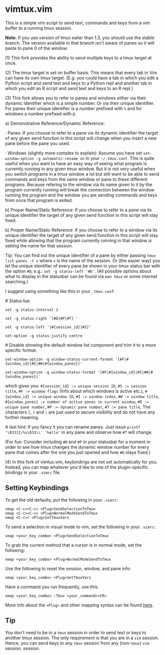 vimtux.vim
==========

This is a simple vim script to send text, commands and keys from a vim
buffer to a running tmux session.

**Note:** If you use version of tmux ealier than 1.3, you should use the stable
branch. The version available in that branch isn't aware of panes so it
will paste to pane 0 of the window.


(1) This fork provides the ability to send multiple keys to a tmux target
at once.

(2) The tmux target is set on buffer basis. This means that every tab in
Vim can have its own tmux target. (E.g. you could have a tab in which you
edit a Python script and send text and keys to a Python repl and another
tab in which you edit an R script and send text and keys to an R repl.)

(3) This fork allows you to refer to panes and windows either via their
dynamic identifier which is a simple number. Or via their unique
identifier. For panes their unique identifier is a number prefixed with
`%` and for windows a number prefixed with `@`.

a) Demonstrative Reference/Dynamic Reference:

· Panes: If you choose to refer to a pane via its dynamic identifier the
target of any given send function in this script will change when you
insert a new pane before the pane you used.

· Windows (slightly more complex to explain): Assume you have set
`set-window-option -g automatic-rename on` in your `~/.tmux.conf`. This is
quite useful when you want to have an easy way of seeing what program is
currently running in any given tmux window. But it is not very useful when
you switch programs in a tmux window a lot but still want to be able to
send commands and keys from the same window or pane to these different
programs. Because refering to the window via its name given to it by the
program currently running will break the connection between the window
running the program and the window you are sending commands and keys from
once that program is exited.

b) Proper Name/Static Reference: If you choose to refer to a pane via its
unique identifier the target of any given send function in this script
will stay fixed.

b) Proper Name/Static Reference: If you choose to refer to a window via
its unique identifier the target of any given send function in this script
will stay fixed while allowing that the program currently running in that
window is setting the name for that session.

Tip: You can find out the unique identifier of a pane by either passing
`tmux list-panes -t x` where `x` is the name of the session. Or (the
easier way) you let the unique identifier of every pane be shown in your
tmux status bar with the option `#D`; e.g.: `set -g status-left '#D'`.
(All possible options about what to display in the statusbar can be found
via `man tmux` or some internet searching.)

I suggest using something like this in your `.tmux.conf`:

\# Status bar.

`set -g status-interval 2`

`set -g status-right '[#D|#P|#T] '`

`set -g status-left '[#{session_id}|#S]'`

`set-option -g status-justify centre`

\# Disable showing the default window list component and trim it to a more
specific format.

`set-window-option -g window-status-current-format '[#F|#{window_id}|#I|#W|#{window_panes}]'`

`set-window-option -g window-status-format '[#F|#{window_id}|#I|#W|#{window_panes}]'`

which gives you: `#{session_id} := unique session ID`, `#S := session
title`, `#F := window flags` (Info about which windows is active etc.),
`#{window_id} := unique window ID`, `#I := window index`, `#W := window
title`, `#{window_panes} := number of active panes in current window`, `#D
:= unique pane number`, `#P := dynamic pane number`, `#T := pane title`,
The characters `[`, `]` and `|` are just used to secure visibility and do
not have any further meaning.

A last hint: If you fancy it you can rename panes. Just issue `printf
'\033]2;%s\033\\' 'hello'` in any pane and observe how `#T` will change.

(For fun: Consider including `#D` and `#P` in your statusbar for a moment
in order to see how tmux changes the dynamic window number for every pane
that comes after the one you just opened and how `#D` stays fixed.)

(4) In this fork of vimtux.vim, keybindings are not set automatically
for you. Instead, you can map whatever you'd like to one of the
plugin-specific bindings in your `.vimrc` file.

Setting Keybindings
-------------------

To get the old defaults, put the following in your `.vimrc`:

``` vim
vmap <C-c><C-c> <Plug>SendSelectionToTmux
nmap <C-c><C-c> <Plug>NormalModeSendToTmux
nmap <C-c>r <Plug>SetTmuxVars
```

To send a selection in visual mode to vim, set the following in your `.vimrc`:

``` vim
vmap <your_key_combo> <Plug>SendSelectionToTmux
```

To grab the current method that a cursor is in normal mode, set the following:

``` vim
nmap <your_key_combo> <Plug>NormalModeSendToTmux
```

Use the following to reset the session, window, and pane info:

``` vim
nmap <your_key_combo> <Plug>SetTmuxVars
```

Have a command you run frequently, use this:

``` vim
nmap <your_key_combo> :Tmux <your_command><CR>
```

More info about the `<Plug>` and other mapping syntax can be found
[here](http://vim.wikia.com/wiki/Mapping_keys_in_Vim_-_Tutorial_(Part_3) ).

Tip
--

You don't need to be in a `tmux` session in order to send text or keys to
another tmux session. The only requirement is that you are in a `vim`
session. Hence, you can send keys to any `tmux` session from any
(non-`tmux`) `vim` session.
session.
